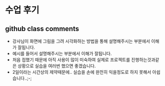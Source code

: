 # 수업 후기

## github class comments

- 강사님이 화면에 그림을 그려 시각화하는 방법을 통해 설명해주시는 부분에서 이해가 잘됩니다.
- 예시를 들어서 설명해주시는 부분에서 이해가 잘됩니다.
- 처음 접했기 때문에 아직 사용이 많이 미숙하여 실제로 프로젝트를 진행하는것과같은 상황으로 실습을 여러번 했으면 좋겠습니다.
- 2일이라는 시간상의 제약때문에.. 실습을 손에 완전히 익을정도로 하지 못해서 아쉽습니다..;-;
